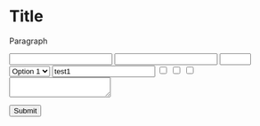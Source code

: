 <!Doctype html>
<head>
  <link rel="stylesheet" href="styles.css">
</head>
<body>
  <h1 id="title">Title</h1>
  <p id="description">Paragraph</p>
  <form id="survey-form">
    <label id="name-label">
      <input requuired id="name" type="text"></input>
    </label>
    <label id="email-label">
      <input required id="email" type="email"></inputs>
    </label>
    <label id="number-label">
      <input required id="number" type="number" min="0" max="10"></input>
    </label>
<select id="dropdown">
<option>Option 1</option>
<Option>Option 2</Option>
</select>
  <input value="test1" name="test" type="radio'/>
  <input value="test2" name="test" type="radio"/> 
  <input type="checkbox" value="checkbox1"/>
  <input type="checkbox" value="checkbox2"/>
  <input type="checkbox" value="checkbox3"/>

  <textarea type="textarea"></textarea>
  <button id="submit">Submit</button>


    
  </form>
</body>

